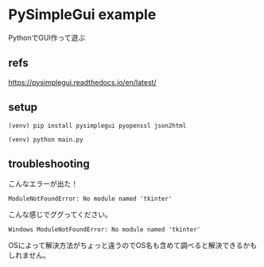 # PySimpleGui example

PythonでGUI作って遊ぶ


## refs

https://pysimplegui.readthedocs.io/en/latest/

## setup

```shell
(venv) pip install pysimplegui pyopenssl json2html
```

```shell
(venv) python main.py
```

## troubleshooting

こんなエラーが出た！
```shell
ModuleNotFoundError: No module named 'tkinter'
```

こんな感じでググってください。

```
Windows ModuleNotFoundError: No module named 'tkinter'
```

OSによって解決方法がちょっと違うのでOS名も含めて調べると解決できるかもしれません。
